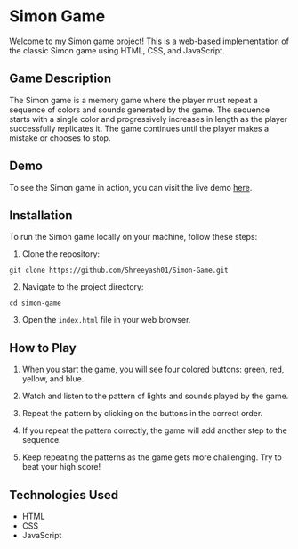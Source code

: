 # Simon Game

Welcome to my Simon game project! This is a web-based implementation of the classic Simon game using HTML, CSS, and JavaScript.

## Game Description

The Simon game is a memory game where the player must repeat a sequence of colors and sounds generated by the game. The sequence starts with a single color and progressively increases in length as the player successfully replicates it. The game continues until the player makes a mistake or chooses to stop.

## Demo

To see the Simon game in action, you can visit the live demo [here](https://shreeyash01.github.io/Simon-Game/).

## Installation

To run the Simon game locally on your machine, follow these steps:

1. Clone the repository:

```
git clone https://github.com/Shreeyash01/Simon-Game.git
```

2. Navigate to the project directory:

```
cd simon-game
```

3. Open the `index.html` file in your web browser.

## How to Play

1. When you start the game, you will see four colored buttons: green, red, yellow, and blue.

2. Watch and listen to the pattern of lights and sounds played by the game.

3. Repeat the pattern by clicking on the buttons in the correct order.

4. If you repeat the pattern correctly, the game will add another step to the sequence.

5. Keep repeating the patterns as the game gets more challenging. Try to beat your high score!

## Technologies Used

- HTML
- CSS
- JavaScript
